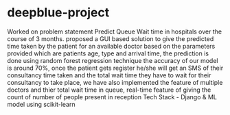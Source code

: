 # deepblue-project
Worked on problem statement Predict Queue Wait time in hospitals over the course of 3 months. proposed a GUI based solution to give the predicted time taken by the patient for an available doctor based on the parameters provided which are patients age, type and arrival time, the prediction is done using random forest regression technique the accuracy of our model is around 70%, once the patient gets register he/she will get an SMS of their consultancy time taken and the total wait time they have to wait for their consultancy to take place, we have also implemented the feature of multiple doctors and thier total wait time in queue, real-time feature of giving the count of number of people present in reception
Tech Stack - Django & ML model using scikit-learn
